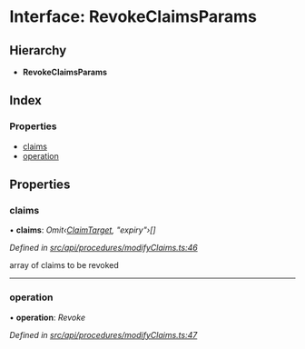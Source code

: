 # Interface: RevokeClaimsParams

## Hierarchy

* **RevokeClaimsParams**

## Index

### Properties

* [claims](revokeclaimsparams.md#claims)
* [operation](revokeclaimsparams.md#operation)

## Properties

###  claims

• **claims**: *Omit‹[ClaimTarget](claimtarget.md), "expiry"›[]*

*Defined in [src/api/procedures/modifyClaims.ts:46](https://github.com/PolymathNetwork/polymesh-sdk/blob/38ee8078/src/api/procedures/modifyClaims.ts#L46)*

array of claims to be revoked

___

###  operation

• **operation**: *Revoke*

*Defined in [src/api/procedures/modifyClaims.ts:47](https://github.com/PolymathNetwork/polymesh-sdk/blob/38ee8078/src/api/procedures/modifyClaims.ts#L47)*
